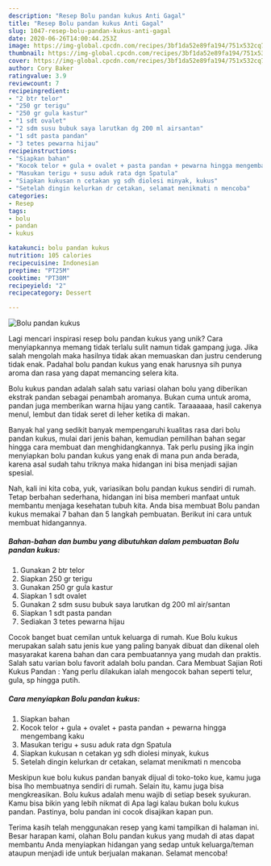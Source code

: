 ```yaml
---
description: "Resep Bolu pandan kukus Anti Gagal"
title: "Resep Bolu pandan kukus Anti Gagal"
slug: 1047-resep-bolu-pandan-kukus-anti-gagal
date: 2020-06-26T14:00:44.253Z
image: https://img-global.cpcdn.com/recipes/3bf1da52e89fa194/751x532cq70/bolu-pandan-kukus-foto-resep-utama.jpg
thumbnail: https://img-global.cpcdn.com/recipes/3bf1da52e89fa194/751x532cq70/bolu-pandan-kukus-foto-resep-utama.jpg
cover: https://img-global.cpcdn.com/recipes/3bf1da52e89fa194/751x532cq70/bolu-pandan-kukus-foto-resep-utama.jpg
author: Cory Baker
ratingvalue: 3.9
reviewcount: 7
recipeingredient:
- "2 btr telor"
- "250 gr terigu"
- "250 gr gula kastur"
- "1 sdt ovalet"
- "2 sdm susu bubuk saya larutkan dg 200 ml airsantan"
- "1 sdt pasta pandan"
- "3 tetes pewarna hijau"
recipeinstructions:
- "Siapkan bahan"
- "Kocok telor + gula + ovalet + pasta pandan + pewarna hingga mengembang kaku"
- "Masukan terigu + susu aduk rata dgn Spatula"
- "Siapkan kukusan n cetakan yg sdh diolesi minyak, kukus"
- "Setelah dingin kelurkan dr cetakan, selamat menikmati n mencoba"
categories:
- Resep
tags:
- bolu
- pandan
- kukus

katakunci: bolu pandan kukus 
nutrition: 105 calories
recipecuisine: Indonesian
preptime: "PT25M"
cooktime: "PT30M"
recipeyield: "2"
recipecategory: Dessert

---
```



![Bolu pandan kukus](https://img-global.cpcdn.com/recipes/3bf1da52e89fa194/751x532cq70/bolu-pandan-kukus-foto-resep-utama.jpg)

Lagi mencari inspirasi resep bolu pandan kukus yang unik? Cara menyiapkannya memang tidak terlalu sulit namun tidak gampang juga. Jika salah mengolah maka hasilnya tidak akan memuaskan dan justru cenderung tidak enak. Padahal bolu pandan kukus yang enak harusnya sih punya aroma dan rasa yang dapat memancing selera kita.

Bolu kukus pandan adalah salah satu variasi olahan bolu yang diberikan ekstrak pandan sebagai penambah aromanya. Bukan cuma untuk aroma, pandan juga memberikan warna hijau yang cantik. Taraaaaaa, hasil cakenya menul, lembut dan tidak seret di leher ketika di makan.

Banyak hal yang sedikit banyak mempengaruhi kualitas rasa dari bolu pandan kukus, mulai dari jenis bahan, kemudian pemilihan bahan segar hingga cara membuat dan menghidangkannya. Tak perlu pusing jika ingin menyiapkan bolu pandan kukus yang enak di mana pun anda berada, karena asal sudah tahu triknya maka hidangan ini bisa menjadi sajian spesial.


Nah, kali ini kita coba, yuk, variasikan bolu pandan kukus sendiri di rumah. Tetap berbahan sederhana, hidangan ini bisa memberi manfaat untuk membantu menjaga kesehatan tubuh kita. Anda bisa membuat Bolu pandan kukus memakai 7 bahan dan 5 langkah pembuatan. Berikut ini cara untuk membuat hidangannya.

<!--inarticleads1-->

##### Bahan-bahan dan bumbu yang dibutuhkan dalam pembuatan Bolu pandan kukus:

1. Gunakan 2 btr telor
1. Siapkan 250 gr terigu
1. Gunakan 250 gr gula kastur
1. Siapkan 1 sdt ovalet
1. Gunakan 2 sdm susu bubuk saya larutkan dg 200 ml air/santan
1. Siapkan 1 sdt pasta pandan
1. Sediakan 3 tetes pewarna hijau


Cocok banget buat cemilan untuk keluarga di rumah. Kue Bolu kukus merupakan salah satu jenis kue yang paling banyak dibuat dan dikenal oleh masyarakat karena bahan dan cara pembuatannya yang mudah dan praktis. Salah satu varian bolu favorit adalah bolu pandan. Cara Membuat Sajian Roti Kukus Pandan : Yang perlu dilakukan ialah mengocok bahan seperti telur, gula, sp hingga putih. 

<!--inarticleads2-->

##### Cara menyiapkan Bolu pandan kukus:

1. Siapkan bahan
1. Kocok telor + gula + ovalet + pasta pandan + pewarna hingga mengembang kaku
1. Masukan terigu + susu aduk rata dgn Spatula
1. Siapkan kukusan n cetakan yg sdh diolesi minyak, kukus
1. Setelah dingin kelurkan dr cetakan, selamat menikmati n mencoba


Meskipun kue bolu kukus pandan banyak dijual di toko-toko kue, kamu juga bisa lho membuatnya sendiri di rumah. Selain itu, kamu juga bisa mengkreasikan. Bolu kukus adalah menu wajib di setiap besek syukuran. Kamu bisa bikin yang lebih nikmat di Apa lagi kalau bukan bolu kukus pandan. Pastinya, bolu pandan ini cocok disajikan kapan pun. 

Terima kasih telah menggunakan resep yang kami tampilkan di halaman ini. Besar harapan kami, olahan Bolu pandan kukus yang mudah di atas dapat membantu Anda menyiapkan hidangan yang sedap untuk keluarga/teman ataupun menjadi ide untuk berjualan makanan. Selamat mencoba!
